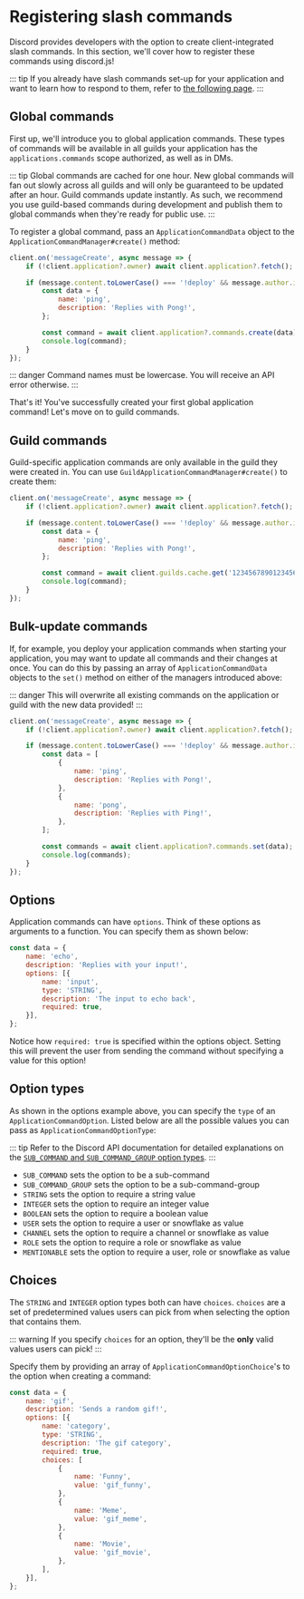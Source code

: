 # Registering slash commands

Discord provides developers with the option to create client-integrated slash commands. In this section, we'll cover how to register these commands using discord.js!

::: tip
If you already have slash commands set-up for your application and want to learn how to respond to them, refer to [the following page](/interactions/replying-to-slash-commands/).
:::

## Global commands

First up, we'll introduce you to global application commands. These types of commands will be available in all guilds your application has the `applications.commands` scope authorized, as well as in DMs.

::: tip
Global commands are cached for one hour. New global commands will fan out slowly across all guilds and will only be guaranteed to be updated after an hour. Guild commands update instantly. As such, we recommend you use guild-based commands during development and publish them to global commands when they're ready for public use.
:::

To register a global command, pass an `ApplicationCommandData` object to the `ApplicationCommandManager#create()` method:

```js
client.on('messageCreate', async message => {
	if (!client.application?.owner) await client.application?.fetch();

	if (message.content.toLowerCase() === '!deploy' && message.author.id === client.application?.owner.id) {
		const data = {
			name: 'ping',
			description: 'Replies with Pong!',
		};

		const command = await client.application?.commands.create(data);
		console.log(command);
	}
});
```
::: danger
Command names must be lowercase. You will receive an API error otherwise.
:::

That's it! You've successfully created your first global application command! Let's move on to guild commands.


## Guild commands

Guild-specific application commands are only available in the guild they were created in. You can use `GuildApplicationCommandManager#create()` to create them:

```js {10}
client.on('messageCreate', async message => {
	if (!client.application?.owner) await client.application?.fetch();

	if (message.content.toLowerCase() === '!deploy' && message.author.id === client.application?.owner.id) {
		const data = {
			name: 'ping',
			description: 'Replies with Pong!',
		};

		const command = await client.guilds.cache.get('123456789012345678')?.commands.create(data);
		console.log(command);
	}
});
```



## Bulk-update commands

If, for example, you deploy your application commands when starting your application, you may want to update all commands and their changes at once. You can do this by passing an array of `ApplicationCommandData` objects to the `set()` method on either of the managers introduced above: 

::: danger
This will overwrite all existing commands on the application or guild with the new data provided!
:::

```js {5-14,16-17}
client.on('messageCreate', async message => {
	if (!client.application?.owner) await client.application?.fetch();

	if (message.content.toLowerCase() === '!deploy' && message.author.id === client.application?.owner.id) {
		const data = [
			{
				name: 'ping',
				description: 'Replies with Pong!',
			},
			{
				name: 'pong',
				description: 'Replies with Ping!',
			},
		];

		const commands = await client.application?.commands.set(data);
		console.log(commands);
	}
});
```


## Options

Application commands can have `options`. Think of these options as arguments to a function. You can specify them as shown below:

```js {4-9}
const data = {
	name: 'echo',
	description: 'Replies with your input!',
	options: [{
		name: 'input',
		type: 'STRING',
		description: 'The input to echo back',
		required: true,
	}],
};
```

Notice how `required: true` is specified within the options object. Setting this will prevent the user from sending the command without specifying a value for this option!


## Option types

As shown in the options example above, you can specify the `type` of an `ApplicationCommandOption`. Listed below are all the possible values you can pass as `ApplicationCommandOptionType`:

::: tip
Refer to the Discord API documentation for detailed explanations on the [`SUB_COMMAND` and `SUB_COMMAND_GROUP` option types](https://discord.com/developers/docs/interactions/slash-commands#subcommands-and-subcommand-groups).
:::

* `SUB_COMMAND` sets the option to be a sub-command
* `SUB_COMMAND_GROUP` sets the option to be a sub-command-group
* `STRING` sets the option to require a string value
* `INTEGER` sets the option to require an integer value
* `BOOLEAN` sets the option to require a boolean value
* `USER` sets the option to require a user or snowflake as value
* `CHANNEL` sets the option to require a channel or snowflake as value
* `ROLE` sets the option to require a role or snowflake as value
* `MENTIONABLE` sets the option to require a user, role or snowflake as value


## Choices

The `STRING` and `INTEGER` option types both can have `choices`. `choices` are a set of predetermined values users can pick from when selecting the option that contains them.

::: warning
If you specify `choices` for an option, they'll be the **only** valid values users can pick!
:::

Specify them by providing an array of `ApplicationCommandOptionChoice`'s to the option when creating a command:

```js {9-22}
const data = {
	name: 'gif',
	description: 'Sends a random gif!',
	options: [{
		name: 'category',
		type: 'STRING',
		description: 'The gif category',
		required: true,
		choices: [
			{
				name: 'Funny',
				value: 'gif_funny',
			},
			{
				name: 'Meme',
				value: 'gif_meme',
			},
			{
				name: 'Movie',
				value: 'gif_movie',
			},
		],
	}],
};
